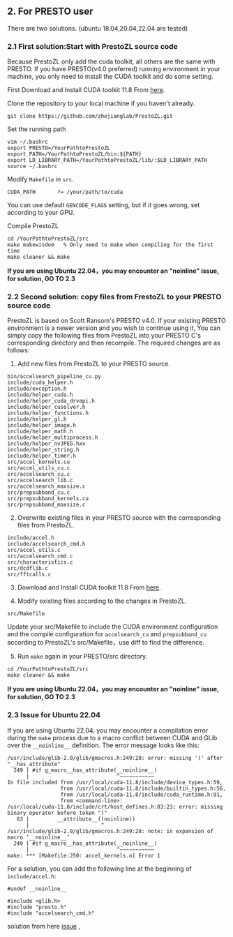 ## 2. For PRESTO user
There are two solutions. (ubuntu 18.04,20.04,22.04 are tested)

### 2.1 First solution:Start with PrestoZL source code
Because PrestoZL only add the cuda toolkit, all others are the same with PRESTO. If you have PRESTO(v4.0 preferred) running environment in your machine, you only need to install the CUDA toolkit and do some setting. 

First Download and Install CUDA toolkit 11.8 From [here](https://developer.nvidia.com/cuda-11-8-0-download-archive).

Clone the repository to your local machine if you haven't already.
```
git clone https://github.com/zhejianglab/PrestoZL.git
```

Set the running path
```
vim ~/.bashrc
export PRESTO=/YourPathtoPrestoZL
export PATH=/YourPathtoPrestoZL/bin:${PATH}
export LD_LIBRARY_PATH=/YourPathtoPrestoZL/lib/:$LD_LIBRARY_PATH
source ~/.bashrc
```

Modify `Makefile` in `src`. 
```
CUDA_PATH       ?= /your/path/to/cuda
```
You can use default `GENCODE_FLAGS` setting, but if it goes wrong, set according to your GPU.

Compile PrestoZL
```
cd /YourPathtoPrestoZL/src
make makewisdom   % Only need to make when compiling for the first time
make cleaner && make
```
**If you are using Ubuntu 22.04，you may encounter an "__noinline__" issue, for solution, GO TO 2.3**

### 2.2 Second solution: copy files from FrestoZL to your PRESTO source code
PrestoZL is based on Scott Ransom's PRESTO v4.0. If your existing PRESTO environment is a newer version and you wish to continue using it, You can simply copy the following files from PrestoZL into your PRESTO C's corresponding directory and then recompile. The required changes are as follows:

1. Add new files from PrestoZL to your PRESTO source.
```
bin/accelsearch_pipeline_cu.py
include/cuda_helper.h
include/exception.h
include/helper_cuda.h
include/helper_cuda_drvapi.h
include/helper_cusolver.h
include/helper_functions.h
include/helper_gl.h
include/helper_image.h
include/helper_math.h
include/helper_multiprocess.h
include/helper_nvJPEG.hxx
include/helper_string.h
include/helper_timer.h
src/accel_kernels.cu
src/accel_utils_cu.c
src/accelsearch_cu.c
src/accelsearch_lib.c
src/accelsearch_maxsize.c
src/prepsubband_cu.c
src/prepsubband_kernels.cu
src/prepsubband_maxsize.c
```

2. Overwrite existing files in your PRESTO source with the corresponding files from PrestoZL.
```
include/accel.h
include/accelsearch_cmd.h
src/accel_utils.c
src/accelsearch_cmd.c
src/characteristics.c
src/dcdflib.c
src/fftcalls.c
```
3. Download and Install CUDA toolkit 11.8 From [here](https://developer.nvidia.com/cuda-11-8-0-download-archive).

4. Modify existing files according to the changes in PrestoZL.
```
src/Makefile
```
Update your src/Makefile to include the CUDA environment configuration and the compile configuration for `accelsearch_cu` and `prepsubband_cu` according to PrestoZL's src/Makefile，use diff to find the difference.

5. Run `make` again in your PRESTO/src directory.
```
cd /YourPathtoPrestoZL/src
make cleaner && make
```
**If you are using Ubuntu 22.04，you may encounter an "__noinline__" issue, for solution, GO TO 2.3**


### 2.3  Issue for Ubuntu 22.04
If you are using Ubuntu 22.04, you may encounter a compilation error during the `make` process due to a macro conflict between CUDA and GLib over the `__noinline__` definition. The error message looks like this:
```
/usr/include/glib-2.0/glib/gmacros.h:249:28: error: missing ')' after "__has_attribute"
  249 | #if g_macro__has_attribute(__noinline__)
      |                            ^~~~~~~~~~~~
In file included from /usr/local/cuda-11.8/include/device_types.h:59,
                 from /usr/local/cuda-11.8/include/builtin_types.h:56,
                 from /usr/local/cuda-11.8/include/cuda_runtime.h:91,
                 from <command-line>:
/usr/local/cuda-11.8/include/crt/host_defines.h:83:23: error: missing binary operator before token "("
   83 |         __attribute__((noinline))
      |                       ^
/usr/include/glib-2.0/glib/gmacros.h:249:28: note: in expansion of macro ‘__noinline__’
  249 | #if g_macro__has_attribute(__noinline__)
      |                            ^~~~~~~~~~~~
make: *** [Makefile:250: accel_kernels.o] Error 1
```

For a solution,  you can add the following line at the beginning of `include/accel.h`:
```
#undef __noinline__

#include <glib.h>
#include "presto.h"
#include "accelsearch_cmd.h"
```
solution from here [issue](https://gitlab.gnome.org/GNOME/glib/-/issues/2555) ,

